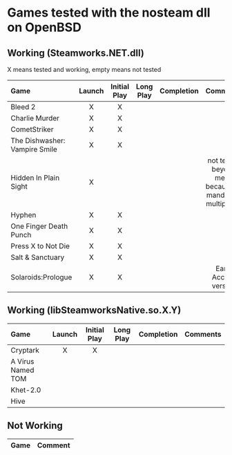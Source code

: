 # Games tested with the nosteam dll on OpenBSD

## Working (Steamworks.NET.dll)

X means tested and working, empty means not tested

|Game|Launch|Initial Play|Long Play|Completion|Comments|
|:---|:----:|:----------:|:-------:|:--------:|:------:|
|Bleed 2		|X|X||||
|Charlie Murder		|X|X||||
|CometStriker		|X|X||||
|The Dishwasher: Vampire Smile	|X|X||||
|Hidden In Plain Sight	|X||||not tested beyond menu because of mandatory multiplayer|
|Hyphen			|X|X||||
|One Finger Death Punch	|X|X||||
|Press X to Not Die	|X|X||||
|Salt & Sanctuary	|X|X||||
|Solaroids:Prologue	|X|X|||Early Access version|

## Working (libSteamworksNative.so.X.Y)

|Game|Launch|Initial Play|Long Play|Completion|Comments|
|:---|:----:|:----------:|:-------:|:--------:|:------:|
|Cryptark		|X|X||||
|A Virus Named TOM	||||||
|Khet-2.0		||||||
|Hive			||||||

## Not Working

|Game|Comment|
|:---|:-----:|
